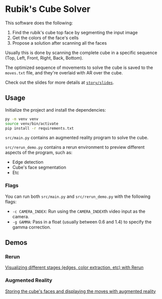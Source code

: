 # Rubik's Cube Solver

This software does the following:
1. Find the rubik's cube top face by segmenting the input image
2. Get the colors of the face's cells
3. Propose a solution after scanning all the faces

Usually this is done by scanning the complete cube in a specific sequence (Top, Left, Front, Right, Back, Bottom).

The optimized sequence of movements to solve the cube is saved to the `moves.txt` file, and they're overlaid with AR over the cube.

Check out the slides for more details at [`story/slides`](story/slides.md).

## Usage

Initialize the project and install the dependencies:

```sh
py -m venv venv
source venv/bin/activate
pip install -r requirements.txt
```

`src/main.py` contains an augmented reality program to solve the cube.

`src/rerun_demo.py` contains a rerun environment to preview different aspects of the program, such as:
- Edge detection
- Cube's face segmentation
- Etc

### Flags

You can run both `src/main.py` and `src/rerun_demo.py` with the following flags:
- `-c CAMERA_INDEX`: Run using the `CAMERA_INDEX`th video input as the camera.
- `-g GAMMA`: Pass in a float (usually between 0.6 and 1.4) to specify the gamma correction. 

## Demos

### Rerun
[Visualizing different stages (edges, color extraction, etc) with Rerun](https://youtu.be/PNeJHCyeSPo)

### Augmented Reality
[Storing the cube's faces and displaying the moves with augmented reality](https://youtu.be/L2Ida9gxqpY)
